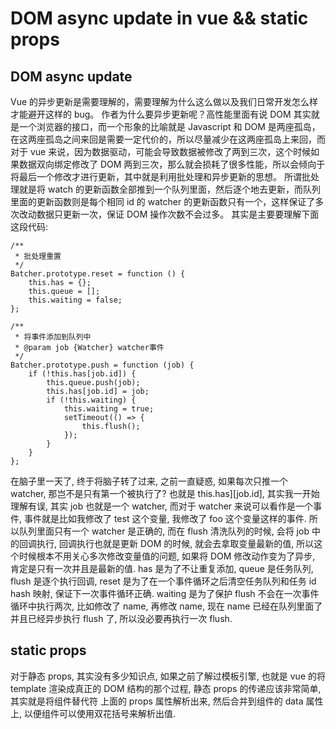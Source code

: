 # DOM async update in vue && static props

## DOM async update
Vue 的异步更新是需要理解的，需要理解为什么这么做以及我们日常开发怎么样才能避开这样的 bug。
作者为什么要异步更新呢？高性能里面有说 DOM 其实就是一个浏览器的接口，而一个形象的比喻就是 Javascript 和 DOM 是两座孤岛，在这两座孤岛之间来回是需要一定代价的，所以尽量减少在这两座孤岛上来回，而对于 vue 来说，因为数据驱动，可能会导致数据被修改了两到三次，这个时候如果数据双向绑定修改了 DOM 两到三次，那么就会损耗了很多性能，所以会倾向于将最后一个修改才进行更新，其中就是利用批处理和异步更新的思想。
所谓批处理就是将 watch 的更新函数全部推到一个队列里面，然后逐个地去更新，而队列里面的更新函数则是每个相同 id 的 watcher 的更新函数只有一个，这样保证了多次改动数据只更新一次，保证 DOM 操作次数不会过多。
其实是主要要理解下面这段代码:
```
/**
 * 批处理重置
 */
Batcher.prototype.reset = function () {
    this.has = {};
    this.queue = [];
    this.waiting = false;
};

/**
 * 将事件添加到队列中
 * @param job {Watcher} watcher事件
 */
Batcher.prototype.push = function (job) {
    if (!this.has[job.id]) {
        this.queue.push(job);
        this.has[job.id] = job;
        if (!this.waiting) {
            this.waiting = true;
            setTimeout(() => {
                this.flush();
            });
        }
    }
};
```
在脑子里一天了, 终于将脑子转了过来, 之前一直疑惑, 如果每次只推一个 watcher, 那岂不是只有第一个被执行了? 也就是 this.has][job.id], 其实我一开始理解有误, 其实 job 也就是一个 watcher, 而对于 watcher 来说可以看作是一个事件, 事件就是比如我修改了 test 这个变量, 我修改了 foo 这个变量这样的事件. 所以队列里面只有一个 watcher 是正确的, 而在 flush 清洗队列的时候, 会将 job 中的回调执行, 回调执行也就是更新 DOM 的时候, 就会去拿取变量最新的值, 所以这个时候根本不用关心多次修改变量值的问题, 如果将 DOM 修改动作变为了异步, 肯定是只有一次并且是最新的值.
has 是为了不让重复添加, queue 是任务队列, flush 是逐个执行回调, reset 是为了在一个事件循环之后清空任务队列和任务 id hash 映射, 保证下一次事件循环正确. waiting 是为了保护 flush 不会在一次事件循环中执行两次, 比如修改了 name, 再修改 name, 现在 name 已经在队列里面了并且已经异步执行 flush 了, 所以没必要再执行一次 flush. 
## static props
对于静态 props, 其实没有多少知识点, 如果之前了解过模板引擎, 也就是 vue 的将 template 渲染成真正的 DOM 结构的那个过程, 静态 props 的传递应该非常简单, 其实就是将组件替代符
<components></components> 上面的 props 属性解析出来, 然后合并到组件的 data 属性上, 以便组件可以使用双花括号来解析出值.